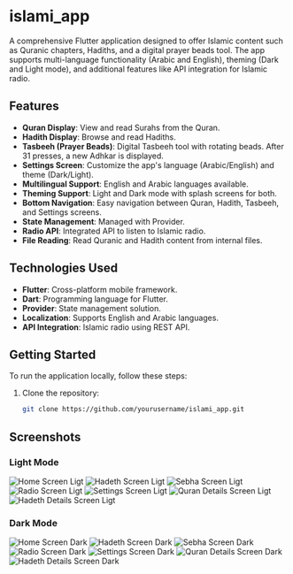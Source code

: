 # islami_app

A comprehensive Flutter application designed to offer Islamic content such as Quranic chapters,
Hadiths, and a digital prayer beads tool. The app supports multi-language functionality (Arabic and
English), theming (Dark and Light mode), and additional features like API integration for Islamic
radio.

## Features

- **Quran Display**: View and read Surahs from the Quran.
- **Hadith Display**: Browse and read Hadiths.
- **Tasbeeh (Prayer Beads)**: Digital Tasbeeh tool with rotating beads. After 31 presses, a new
  Adhkar is displayed.
- **Settings Screen**: Customize the app's language (Arabic/English) and theme (Dark/Light).
- **Multilingual Support**: English and Arabic languages available.
- **Theming Support**: Light and Dark mode with splash screens for both.
- **Bottom Navigation**: Easy navigation between Quran, Hadith, Tasbeeh, and Settings screens.
- **State Management**: Managed with Provider.
- **Radio API**: Integrated API to listen to Islamic radio.
- **File Reading**: Read Quranic and Hadith content from internal files.

## Technologies Used

- **Flutter**: Cross-platform mobile framework.
- **Dart**: Programming language for Flutter.
- **Provider**: State management solution.
- **Localization**: Supports English and Arabic languages.
- **API Integration**: Islamic radio using REST API.

## Getting Started

To run the application locally, follow these steps:

1. Clone the repository:
   ```bash
   git clone https://github.com/yourusername/islami_app.git

## Screenshots

### Light Mode

![Home Screen Ligt](assets/screenshots/home_screen_light.png)
![Hadeth Screen Ligt](assets/screenshots/hadeth_tab_light.png)
![Sebha Screen Ligt](assets/screenshots/sebha_tab_light.png)
![Radio Screen Ligt](assets/screenshots/radio_tab_light.png)
![Settings Screen Ligt](assets/screenshots/seetings_tab_light.png)
![Quran Details Screen Ligt](assets/screenshots/quran_details_light.png)
![Hadeth Details Screen Ligt](assets/screenshots/hadeth_details_light.png)

### Dark Mode

![Home Screen Dark](assets/screenshots/home_screen_dark.png)
![Hadeth Screen Dark](assets/screenshots/hadeth_screen_dark.png)
![Sebha Screen Dark](assets/screenshots/sebha_screen_dark.png)
![Radio Screen Dark](assets/screenshots/radio_tab_dark.png)
![Settings Screen Dark](assets/screenshots/settings_tab_dark.png)
![Quran Details Screen Dark](assets/screenshots/quran_details_dark.png)
![Hadeth Details Screen Dark](assets/screenshots/hadeth_details_dark.png)